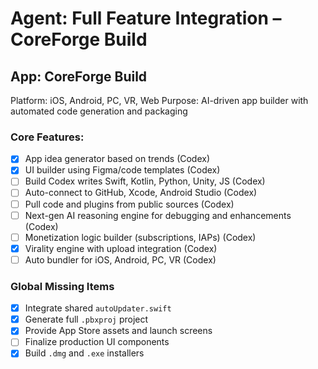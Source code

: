 # Agent: Full Feature Integration – CoreForge Build

## App: CoreForge Build
Platform: iOS, Android, PC, VR, Web
Purpose: AI-driven app builder with automated code generation and packaging

### Core Features:
- [x] App idea generator based on trends (Codex)
 - [x] UI builder using Figma/code templates (Codex)
- [ ] Build Codex writes Swift, Kotlin, Python, Unity, JS (Codex)
- [ ] Auto-connect to GitHub, Xcode, Android Studio (Codex)
- [ ] Pull code and plugins from public sources (Codex)
- [ ] Next-gen AI reasoning engine for debugging and enhancements (Codex)
- [ ] Monetization logic builder (subscriptions, IAPs) (Codex)
- [x] Virality engine with upload integration (Codex)
- [ ] Auto bundler for iOS, Android, PC, VR (Codex)

### Global Missing Items
- [x] Integrate shared `autoUpdater.swift`
- [x] Generate full `.pbxproj` project
- [x] Provide App Store assets and launch screens
- [ ] Finalize production UI components
- [x] Build `.dmg` and `.exe` installers
